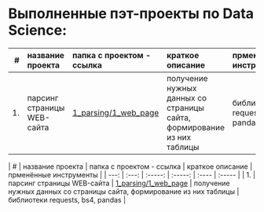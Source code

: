 # Выполненные пэт-проекты по Data Science:

| # | название проекта | папка с проектом - ссылка  | краткое описание | прменённые инструменты |
| ---: | :-------------- | :------------ | :---------------------- | :---------------------- |
| 1. | парсинг страницы WEB-сайта | [1_parsing/1_web_page](1_parsing/1_web_page/) | получение нужных данных со страницы сайта, формирование из них таблицы | библиотеки requests, bs4, pandas |

| # | название проекта | папка с проектом - ссылка | краткое описание | прменённые инструменты |
| ---: | :---: | :-----: | :-----: | :---- | :----- |
| 1. | парсинг страницы WEB-сайта | [1_parsing/1_web_page](1_parsing/1_web_page) | получение нужных данных со страницы сайта, формирование из них таблицы | библиотеки requests, bs4, pandas |